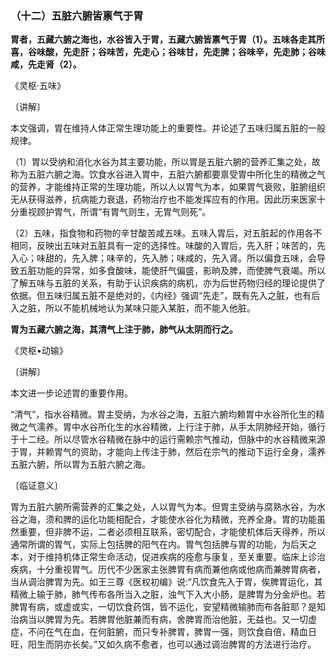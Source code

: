 ### （十二）五脏六腑皆禀气于胃

**胃者，五藏六腑之海也，水谷皆入于胃，五藏六腑皆禀气于胃（1）。五味各走其所喜，谷味酸，先走肝；谷味苦，先走心；谷味甘，先走脾；谷味辛，先走肺；谷味咸，先走肾（2）。**

《灵枢·五味》

〔讲解〕

本文强调，胃在维持人体正常生理功能上的重要性。并论述了五味归属五脏的一般规律。

（1）胃以受纳和消化水谷为其主要功能，所以胃是五脏六腑的营养汇集之处，故称为五脏六腑之海。饮食水谷进入胃中，五脏六腑都要禀受胃中所化生的精微之气的营养，才能维持正常的生理功能，所以人以胃气为本，如果胃气衰败，脏腑组织无从获得滋养，抗病能力衰退，药物治疗也不能发挥应有的作用。因此历来医家十分重视顾护胃气，所谓“有胃气则生，无胃气则死”。

（2）五味，指食物和药物的辛甘酸苦咸五味。五味入胃后，对五脏起的作用各不相同，反映出五味对五脏具有一定的选择性。味酸的入胃后，先入肝；味苦的，先入心；味甜的，先入脾；味辛的，先入肺；味咸的，先入肾。所以偏食五味，会导致五脏功能的异常，如多食酸味，能使肝气偏盛，影晌及脾，而使脾气衰竭。所以了解五味与五脏的关系，有助于认识疾病的病机，亦为后世药物归经的理论提供了依据。但五味归属五脏不是绝对的，《内经》强调“先走”，既有先入之脏，也有后入之脏，所以不能机械地认为某味只能入某脏，而不能入他脏。

**胃为五藏六腑之海，其清气上注于肺，肺气从太阴而行之。**

《灵枢•动输》

〔讲解〕

本文进一步论述胃的重要作用。

“清气”，指水谷精微。胃主受纳，为水谷之海，五脏六腑均赖胃中水谷所化生的精微之气濡养。胃中水谷所化生的水谷精微，上行注于肺，从手太阴肺经开始，循行于十二经。所以尽管水谷精微在脉中的运行需赖宗气推动，但脉中的水谷精微来源于胃，并赖胃气的资助，才能向上传注于肺，然后在宗气的推动下运行全身，濡养五脏六腑，所以胃为五脏六腑之海。

〔临证意义〕

胃为五脏六腑所需营养的汇集之处，人以胃气为本。但胃主受纳与腐熟水谷，为水谷之海，须和脾的运化功能相配合，才能使水谷化为精微，充养全身。胃的功能虽然重要，但非脾不运，二者必须相互联系，密切配合，才能使机体后天得养，所以通常所谓的胃气，实际上包括脾的阳气在内。胃气包括脾与胃的功能，为后天之本，对于维持机体正常生命活动，促进疾病的痊愈与康复，至关重要。临床上诊治疾病，十分重视胃气。历代不少医家主张脾胃有病而兼他病或他病而兼脾胃病者，当从调治脾胃为先。如王三尊《医权初编》说:“凡饮食先入于胃，俟脾胃运化，其精微上输于肺，肺气传布各所当入之脏，浊气下入大小肠，是脾胃为分金炉也。若脾胃有病，或虚或实，一切饮食药饵，皆不运化，安望精微输肺而布各脏耶？是知治病当以脾胃为先。若脾胃他脏兼而有病，舍脾胃而治他脏，无益也。又一切虚症，不问在气在血，在何脏腑，而只专补脾胃，脾胃一强，则饮食自倍，精血日旺，阳生而阴亦长矣。”又如久病不愈者，也可以通过调治脾胃的方法进行治疗。

